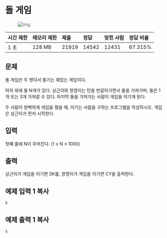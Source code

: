 # 돌 게임

> ![img](https://d2gd6pc034wcta.cloudfront.net/tier/6.svg) 

| 시간 제한 | 메모리 제한 | 제출  | 정답  | 맞힌 사람 | 정답 비율 |
| :-------- | :---------- | :---- | :---- | :-------- | :-------- |
| 1 초      | 128 MB      | 21919 | 14542 | 12431     | 67.315%   |

## 문제

돌 게임은 두 명이서 즐기는 재밌는 게임이다.

탁자 위에 돌 N개가 있다. 상근이와 창영이는 턴을 번갈아가면서 돌을 가져가며, 돌은 1개 또는 3개 가져갈 수 있다. 마지막 돌을 가져가는 사람이 게임을 이기게 된다.

두 사람이 완벽하게 게임을 했을 때, 이기는 사람을 구하는 프로그램을 작성하시오. 게임은 상근이가 먼저 시작한다.

## 입력

첫째 줄에 N이 주어진다. (1 ≤ N ≤ 1000)

## 출력

상근이가 게임을 이기면 SK를, 창영이가 게임을 이기면 CY을 출력한다.

## 예제 입력 1 복사

```
5
```

## 예제 출력 1 복사

```
S
```
